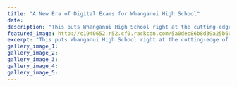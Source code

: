 ```yaml
---
title: "A New Era of Digital Exams for Whanganui High School"
date: 
description: "This puts Whanganui High School right at the cutting-edge of assessment readiness within New Zealand secondary schools..."
featured_image: http://c1940652.r52.cf0.rackcdn.com/5a0dec86b8d39a25b600024f/Photo-of-WHS.jpg
excerpt: "This puts Whanganui High School right at the cutting-edge of assessment readiness within New Zealand secondary schools."
gallery_image_1: 
gallery_image_2: 
gallery_image_3: 
gallery_image_4: 
gallery_image_5: 
---
```

